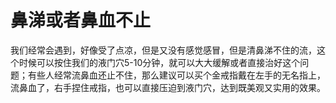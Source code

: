# 鼻涕或者鼻血不止

我们经常会遇到，好像受了点凉，但是又没有感觉感冒，但是清鼻涕不住的流，这个时候可以按住我们的液门穴5-10分钟，就可以大大缓解或者直接治好这个问题；有些人经常流鼻血还止不住，那么建议可以买个金戒指戴在左手的无名指上，流鼻血了，右手捏住戒指，也可以直接压迫到液门穴，达到既美观又实用的效果。
